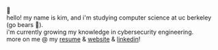 
🌱
<br>
hello! my name is kim, and i'm studying computer science at uc berkeley (go bears 🧸).
<br>
i'm currently growing my knowledge in cybersecurity engineering.
<br>
more on me @ my [resume](https://github.com/kimberlywu0/kimberly-wu-resume/blob/main/Kimberly_Wu_Resume.pdf) & [website](https://kimberlywu.me/) & [linkedin](https://www.linkedin.com/in/kimywu/)!
